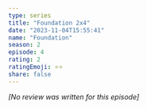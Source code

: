 ```yaml
---
type: series
title: "Foundation 2x4"
date: "2023-11-04T15:55:41"
name: "Foundation"
season: 2
episode: 4
rating: 2
ratingEmoji: ⭐️⭐️
share: false
---
```


_[No review was written for this episode]_
